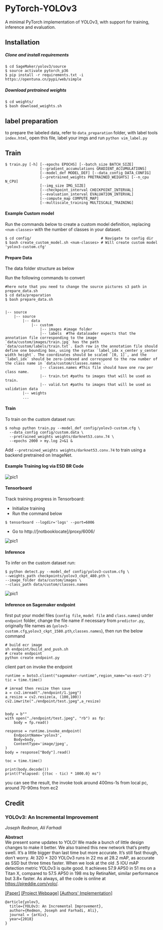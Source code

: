 # PyTorch-YOLOv3
A minimal PyTorch implementation of YOLOv3, with support for training, inference and evaluation.

## Installation
##### Clone and install requirements
    $ cd SageMaker/yolov3/source
    $ source activate pytorch_p36
    $ pip install -r requirements.txt -i https://opentuna.cn/pypi/web/simple

##### Download pretrained weights
    $ cd weights/
    $ bash download_weights.sh

## label preparation
to prepare the labeled data, refer to `data_preparation` folder, with label tools `index.html`, open this file, label your imgs and run `python vim_label.py`

## Train
```
$ train.py [-h] [--epochs EPOCHS] [--batch_size BATCH_SIZE]
                [--gradient_accumulations GRADIENT_ACCUMULATIONS]
                [--model_def MODEL_DEF] [--data_config DATA_CONFIG]
                [--pretrained_weights PRETRAINED_WEIGHTS] [--n_cpu N_CPU]
                [--img_size IMG_SIZE]
                [--checkpoint_interval CHECKPOINT_INTERVAL]
                [--evaluation_interval EVALUATION_INTERVAL]
                [--compute_map COMPUTE_MAP]
                [--multiscale_training MULTISCALE_TRAINING]
```

#### Example Custom model

Run the commands below to create a custom model definition, replacing `<num-classes>` with the number of classes in your dataset.

```
$ cd config/                                # Navigate to config dir
$ bash create_custom_model.sh <num-classes> # Will create custom model 'yolov3-custom.cfg'
```

#### Prepare Data

The data folder structure as below

Run the following commands to convert 
```
#here note that you need to change the source pictures s3 path in prepare_data.sh
$ cd data/preparation                                 
$ bash prepare_data.sh
```

```shell script

|-- source
    |-- source
        |-- data
            |-- custom
                |-- images #image folder
                |-- labels  #The dataloader expects that the annotation file corresponding to the image `data/custom/images/train.jpg` has the path `data/custom/labels/train.txt`. Each row in the annotation file should define one bounding box, using the syntax `label_idx x_center y_center width height`. The coordinates should be scaled `[0, 1]`, and the `label_idx` should be zero-indexed and correspond to the row number of the class name in `data/custom/classes.names`.
                |-- classes.names #This file should have one row per class name.
                |-- train.txt #paths to images that will be used as train.
                |-- valid.txt #paths to images that will be used as validation data
        |-- weights
        ...
```

#### Train
To train on the custom dataset run:

```
$ nohup python train.py --model_def config/yolov3-custom.cfg \
  --data_config config/custom.data \
  --pretrained_weights weights/darknet53.conv.74 \
  --epochs 2000 > my.log 2>&1 &
```

Add `--pretrained_weights weights/darknet53.conv.74` to train using a backend pretrained on ImageNet.


#### Example Training log via ESD BR Code

![pic1](./document/epochloss.png)

#### Tensorboard
Track training progress in Tensorboard:
* Initialize training
* Run the command below

```
$ tensorboard --logdir='logs' --port=6006
```

* Go to http://[notbooklocate]/proxy/6006/

![pic1](./document/loss.png)

#### Inference
To infer on the custom dataset run:

```
$ python detect.py --model_def config/yolov3-custom.cfg \
--weights_path checkpoints/yolov3_ckpt_480.pth \
--image_folder data/custom/images \
--class_path data/custom/classes.names
```
![pic1](./document/res.png)

#### Inference on Sagemaker endpoint

first put your model files (`config file`, `model file` and `class.names`) under `endpoint` folder, change the file name if necessary from `predictor.py`, originally file names as (`yolov3-custom.cfg`,`yolov3_ckpt_1580.pth`,`classes.names`), then run the below command 

```
# build ecr image
sh endpoint/build_and_push.sh
# create endpoint
python create endpoint.py
```

client part on invoke the endpoint
```
runtime = boto3.client("sagemaker-runtime",region_name="us-east-2")
tic = time.time()

# imread then resize then save
a = cv2.imread("./endpoint/1.jpeg")
a_resize = cv2.resize(a, (100,100))
cv2.imwrite("./endpoint/test.jpeg",a_resize)


body = b""
with open("./endpoint/test.jpeg", "rb") as fp:
    body = fp.read()

response = runtime.invoke_endpoint(
    EndpointName='yolov3',
    Body=body,
    ContentType='image/jpeg',
)
body = response["Body"].read()

toc = time.time()

print(body.decode())
print(f"elapsed: {(toc - tic) * 1000.0} ms")
```

you can see the result, the invoke took around 400ms-1s from local pc, around 70-90ms from ec2

## Credit

### YOLOv3: An Incremental Improvement
_Joseph Redmon, Ali Farhadi_ <br>

**Abstract** <br>
We present some updates to YOLO! We made a bunch
of little design changes to make it better. We also trained
this new network that’s pretty swell. It’s a little bigger than
last time but more accurate. It’s still fast though, don’t
worry. At 320 × 320 YOLOv3 runs in 22 ms at 28.2 mAP,
as accurate as SSD but three times faster. When we look
at the old .5 IOU mAP detection metric YOLOv3 is quite
good. It achieves 57.9 AP50 in 51 ms on a Titan X, compared
to 57.5 AP50 in 198 ms by RetinaNet, similar performance
but 3.8× faster. As always, all the code is online at
https://pjreddie.com/yolo/.

[[Paper]](https://pjreddie.com/media/files/papers/YOLOv3.pdf) [[Project Webpage]](https://pjreddie.com/darknet/yolo/) [[Authors' Implementation]](https://github.com/pjreddie/darknet)

```
@article{yolov3,
  title={YOLOv3: An Incremental Improvement},
  author={Redmon, Joseph and Farhadi, Ali},
  journal = {arXiv},
  year={2018}
}
```

